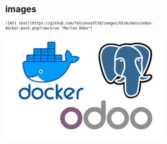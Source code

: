 # images

```
![Alt text](https://github.com/falconsoft3d/images/blob/main/odoo-docker-post.png?raw=true "Marlon Odoo")
```

![Alt text](https://github.com/falconsoft3d/images/blob/main/odoo-docker-post.png?raw=true "Marlon Odoo")

